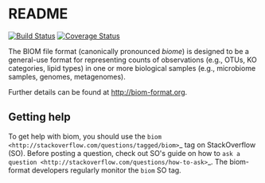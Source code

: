 README
======

[![Build Status](https://travis-ci.org/biocore/biom-format.png?branch=master)](https://travis-ci.org/biocore/biom-format) [![Coverage Status](https://coveralls.io/repos/biocore/biom-format/badge.png)](https://coveralls.io/r/biocore/biom-format)

The BIOM file format (canonically pronounced *biome*) is designed to be a general-use format for representing counts of observations (e.g., OTUs, KO categories, lipid types) in one or more biological samples (e.g., microbiome samples, genomes, metagenomes).

Further details can be found at http://biom-format.org.

Getting help
------------

To get help with biom, you should use the `biom <http://stackoverflow.com/questions/tagged/biom>`_ tag on StackOverflow (SO). Before posting a question, check out SO's guide on how to `ask a question <http://stackoverflow.com/questions/how-to-ask>`_. The biom-format developers regularly monitor the `biom` SO tag.

